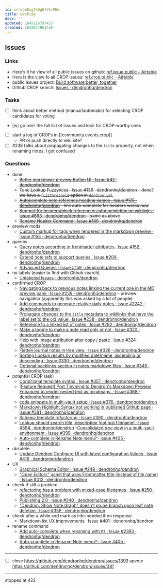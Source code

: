 ```yaml
---
id: xvfvbb8xgTk0gHlYSrFEm
title: Backlog
desc: ''
updated: 1645126797453
created: 1643077961430
---
```


## Issues

### Links

-   Here's it he view of all public issues on github: [ref.issue.public - Airtable](https://airtable.com/shrEs45MHwoEF6Bzp/tblEKgeLwxRTwUWil)
-   Here is the view fo all CROP issues: [ref.crop.public - Airtable](https://airtable.com/shrnIyOMe5mO32gHN)
-   public issues project: [Build software better, together](https://github.com/orgs/dendronhq/projects/7)
-   Github CROP search: [Issues · dendronhq/dendron](https://github.com/dendronhq/dendron/labels/kind.crop)

### Tasks

-   [ ] think about better method (manual/automatic) for selecting CROP candidates for voting
-   [w] go over the full list of issues and look for CROP-worthy ones
-   [ ] start a log of CROPs in [[community.events.crop]]
    -   PR or push directly to wiki site?
-   [ ] #238 talks about propagating changes to the `title` property, not when renaming notes; I got confused

### Questions

-   done
    -   ~~[Better markdown-preview Button UI · Issue #42 · dendronhq/dendron](https://github.com/dendronhq/dendron/issues/42)~~
    -   ~~[Tune Lookup Fuzzyness · Issue #136 · dendronhq/dendron](https://github.com/dendronhq/dendron/issues/136) - done? we have a `fuzzThreshold` option in `dendron.yml`~~
    -   ~~[Autocomplete note reference heading names · Issue #175 · dendronhq/dendron](https://github.com/dendronhq/dendron/issues/175) - link auto-complete for headers works now~~
    -   ~~[Support for headers/block references autocompletion on wikilinks · Issue #663 · dendronhq/dendron](https://github.com/dendronhq/dendron/issues/663) - same as above~~
    -   ~~[Rename Header Command · Issue #189 · dendronhq/dendron](https://github.com/dendronhq/dendron/issues/189)~~
-   preview mods
    -   [Custom markup for tags when rendered in the markdown preview · Issue #155 · dendronhq/dendron](https://github.com/dendronhq/dendron/issues/155)
-   queries
    -   [Query notes according to frontmatter attributes · Issue #152 · dendronhq/dendron](https://github.com/dendronhq/dendron/issues/152)
    -   [Extend note refs to support queries · Issue #209 · dendronhq/dendron](https://github.com/dendronhq/dendron/issues/209)
    -   [Advanced Queries · Issue #159 · dendronhq/dendron](https://github.com/dendronhq/dendron/issues/159)
-   no labels (easier to find with Github search)
    -   [Unlabeled Issues · dendronhq/dendron](https://github.com/dendronhq/dendron/issues?q=is:open+is:issue+no:label)
-   confirmed CROP
    -   [Navigating back to previous notes linking the current one in the MD preview pane · Issue #236 · dendronhq/dendron](https://github.com/dendronhq/dendron/issues/236) - preview navigation (apparently this was asked by a lot of people)
    -   [Add commands to generate relative daily notes · Issue #2242 · dendronhq/dendron](https://github.com/dendronhq/dendron/issues/2242)
    -   [Propagate changes to the `title` metadata to wikilinks that have the label set to the old value · Issue #238 · dendronhq/dendron](https://github.com/dendronhq/dendron/issues/238)
    -   [Reference to a linked list of notes · Issue #292 · dendronhq/dendron](https://github.com/dendronhq/dendron/issues/292)
    -   [Make a toggle to make a note read only or not · Issue #320 · dendronhq/dendron](https://github.com/dendronhq/dendron/issues/320)
    -   [Help with image attribution after copy / paste · Issue #324 · dendronhq/dendron](https://github.com/dendronhq/dendron/issues/324)
    -   [Flatten journal notes in tree view · Issue #326 · dendronhq/dendron](https://github.com/dendronhq/dendron/issues/326)
    -   [Sorting Lookup results by modified date/name, ascending or descending · Issue #330 · dendronhq/dendron](https://github.com/dendronhq/dendron/issues/330)
    -   [Optional backlinks section in notes markdown files · Issue #349 · dendronhq/dendron](https://github.com/dendronhq/dendron/issues/349)
-   potential CROP (ask)
    -   [Conditional template syntax · Issue #357 · dendronhq/dendron](https://github.com/dendronhq/dendron/issues/357)
    -   [[Feature Request] Port Tinymind to Dendron's Markdown Preview Enhanced to render nested text as mindmaps. · Issue #368 · dendronhq/dendron](https://github.com/dendronhq/dendron/issues/368)
    -   [code snippets in multi-vault setup · Issue #376 · dendronhq/dendron](https://github.com/dendronhq/dendron/issues/376)
    -   [Markdown Highlight Syntax not working in published Github page · Issue #381 · dendronhq/dendron](https://github.com/dendronhq/dendron/issues/381)
    -   [Schema template refactoring · Issue #390 · dendronhq/dendron](https://github.com/dendronhq/dendron/issues/390)
    -   [Lookup should search title, description (not just filename) · Issue #394 · dendronhq/dendron](https://github.com/dendronhq/dendron/issues/394) -[Consolidated tree view in a multi-vault environment · Issue #399 · dendronhq/dendron](https://github.com/dendronhq/dendron/issues/399)
    -   [Auto-complete in Rename Note menu? · Issue #405 · dendronhq/dendron](https://github.com/dendronhq/dendron/issues/405)
-   obsolete
    -   [Update Dendron Configure UI with latest configuration Values · Issue #416 · dendronhq/dendron](https://github.com/dendronhq/dendron/issues/416)
-   UX
    -   [Graphical Schema Editor · Issue #249 · dendronhq/dendron](https://github.com/dendronhq/dendron/issues/249)
    -   ["Open Editors" panel that uses Frontmatter title (instead of file name) · Issue #412 · dendronhq/dendron](https://github.com/dendronhq/dendron/issues/412)
-   check if still a problem
    -   [refactoring has a problem with mixed-case filenames · Issue #250 · dendronhq/dendron](https://github.com/dendronhq/dendron/issues/250)
    -   [Publishing 2.0 · Issue #340 · dendronhq/dendron](https://github.com/dendronhq/dendron/issues/340)
    -   ["Dendron: Show Note Graph" doesn't prune branch upon leaf note deletion · Issue #359 · dendronhq/dendron](https://github.com/dendronhq/dendron/issues/359)
-   check after a while and mark as info-needed if no response
    -   [Markdown list UX improvements · Issue #401 · dendronhq/dendron](https://github.com/dendronhq/dendron/issues/401)
-   rename command
    -   [Add auto-complete when renaming with `F2` · Issue #2393 · dendronhq/dendron](https://github.com/dendronhq/dendron/issues/2393)
    -   [Auto-complete in Rename Note menu? · Issue #405 · dendronhq/dendron](https://github.com/dendronhq/dendron/issues/405)

---

-   [ ] close <https://github.com/dendronhq/dendron/issues/1393> upvote <https://github.com/dendronhq/dendron/issues/381>

---

stopped at 422
